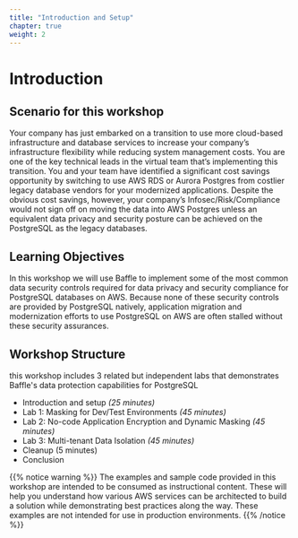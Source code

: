 ```yaml
---
title: "Introduction and Setup"
chapter: true
weight: 2 
---
```

# Introduction


## Scenario for this workshop
Your company has just embarked on a transition to use more cloud-based infrastructure and database services to increase your company’s infrastructure flexibility while reducing system management costs.
You are one of the key technical leads in the virtual team that’s implementing this transition. You and your team have identified a significant cost savings opportunity by switching to use AWS RDS or Aurora Postgres from costlier legacy database vendors for your modernized applications. Despite the obvious cost savings, however, your company’s Infosec/Risk/Compliance would not sign off on moving the data into AWS Postgres unless an equivalent data privacy and security posture can be achieved on the PostgreSQL as the legacy databases.


## Learning Objectives <!-- MODIFY THIS SUBHEADING -->

In this workshop we will use Baffle to implement some of the most common data security controls required for data privacy and security compliance for PostgreSQL databases on AWS. Because none of these security controls are provided by PostgreSQL natively, application migration and modernization efforts to use PostgreSQL on AWS are often stalled without these security assurances.

## Workshop Structure <!-- MODIFY THIS SUBHEADING -->

this workshop includes 3 related but independent labs that demonstrates Baffle's data protection capabilities for PostgreSQL

* Introduction and setup *(25 minutes)* </li>
* Lab 1: Masking for Dev/Test Environments *(45 minutes)* </li>
* Lab 2: No-code Application Encryption and Dynamic Masking *(45 minutes)* </li>
* Lab 3: Multi-tenant Data Isolation *(45 minutes)* </li>
* Cleanup (5 minutes)
* Conclusion




{{% notice warning %}}
The examples and sample code provided in this workshop are intended to be consumed as instructional content. These will help you understand how various AWS services can be architected to build a solution while demonstrating best practices along the way. These examples are not intended for use in production environments.
{{% /notice %}}
